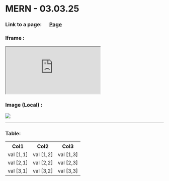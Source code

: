 # MERN - 03.03.25  

### Link to a page: &emsp; <a href="https://www.sambhaar.com/category/Oils%20&%20Condiments">Page</a>


### Iframe :  
<iframe src="https://www.w3schools.com" title="W3Schools Free Online Web Tutorials">
</iframe>

### Image (Local) : 
<image src = "Screenshot (2).png"></image>

---
### Table:
<table>
    <tr>
        <th> Col1
        <th> Col2
        <th> Col3
    </tr>
    <tr>
        <td> val  [1,1]
        <td> val  [1,2]
        <td> val  [1,3]
    </tr>
    <tr>
        <td> val  [2,1]
        <td> val  [2,2]
        <td> val  [2,3]
    </tr>    
    <tr>
        <td> val  [3,1]
        <td> val  [3,2]
        <td> val  [3,3]
    </tr>
<table>